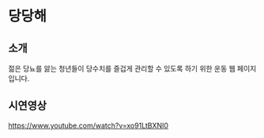 # 당당해

## 소개
젊은 당뇨를 앓는 청년들이 당수치를 즐겁게 관리할 수 있도록 하기 위한 운동 웹 페이지 입니다.

## 시연영상
https://www.youtube.com/watch?v=xo91LtBXNI0

